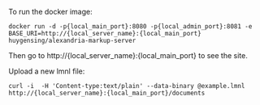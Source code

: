 To run the docker image:

    docker run -d -p{local_main_port}:8080 -p{local_admin_port}:8081 -e BASE_URI=http://{local_server_name}:{local_main_port} huygensing/alexandria-markup-server

Then go to http://{local_server_name}:{local_main_port} to see the site.

Upload a new lmnl file:

    curl -i  -H 'Content-type:text/plain' --data-binary @example.lmnl http://{local_server_name}:{local_main_port}/documents
